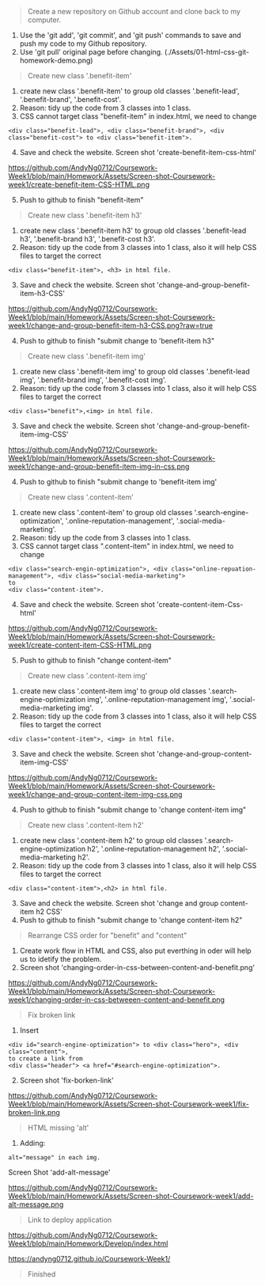 
>Create a new repository on Github account and clone back to my computer. 
1. Use the 'git add', 'git commit', and 'git push' commands to save and push my code to my Github repository. 
2. Use 'git pull' original page before changing. (./Assets/01-html-css-git-homework-demo.png)

 >Create new class '.benefit-item'
1. create new class '.benefit-item' to group old classes '.benefit-lead', '.benefit-brand', '.benefit-cost'.
2. Reason: tidy up the code from 3 classes into 1 class.
3. CSS cannot target class "benefit-item" in index.html, we need to change 
```
<div class="benefit-lead">, <div class="benefit-brand">, <div class="benefit-cost"> to <div class="benefit-item">.
```
4. Save and check the website. Screen shot 'create-benefit-item-css-html'

https://github.com/AndyNg0712/Coursework-Week1/blob/main/Homework/Assets/Screen-shot-Coursework-week1/create-benefit-item-CSS-HTML.png

5. Push to github to finish "benefit-item"

>Create new class '.benefit-item h3'
1. create new class '.benefit-item h3' to group old classes '.benefit-lead h3', '.benefit-brand h3', '.benefit-cost h3'.
2. Reason: tidy up the code from 3 classes into 1 class, also it will help CSS files to target the correct 
```
<div class="benefit-item">, <h3> in html file. 
```
3. Save and check the website. Screen shot 'change-and-group-benefit-item-h3-CSS'

https://github.com/AndyNg0712/Coursework-Week1/blob/main/Homework/Assets/Screen-shot-Coursework-week1/change-and-group-benefit-item-h3-CSS.png?raw=true

4. Push to github to finish "submit change to 'benefit-item h3"

>Create new class '.benefit-item img'
1. create new class '.benefit-item img' to group old classes '.benefit-lead img', '.benefit-brand img', '.benefit-cost img'.
2. Reason: tidy up the code from 3 classes into 1 class, also it will help CSS files to target the correct 
```
<div class="benefit">,<img> in html file.
```
3. Save and check the website. Screen shot 'change-and-group-benefit-item-img-CSS'

https://github.com/AndyNg0712/Coursework-Week1/blob/main/Homework/Assets/Screen-shot-Coursework-week1/change-and-group-benefit-item-img-in-css.png

4. Push to github to finish "submit change to 'benefit-item img'

>Create new class '.content-item'
1. create new class '.content-item' to group old classes '.search-engine-optimization', '.online-reputation-management', '.social-media-marketing'.
2. Reason: tidy up the code from 3 classes into 1 class.
3. CSS cannot target class ".content-item" in index.html, we need to change 
```
<div class="search-engin-optimization">, <div class="online-repuation-management">, <div class="social-media-marketing"> 
to 
<div class="content-item">. 
```
4. Save and check the website. Screen shot 'create-content-item-Css-html'

https://github.com/AndyNg0712/Coursework-Week1/blob/main/Homework/Assets/Screen-shot-Coursework-week1/create-content-item-CSS-HTML.png

5. Push to github to finish "change content-item"

>Create new class '.content-item img'
1. create new class '.content-item img' to group old classes '.search-engine-optimization img', '.online-reputation-management img', '.social-media-marketing img'.
2. Reason: tidy up the code from 3 classes into 1 class, also it will help CSS files to target the correct 
```
<div class="content-item">, <img> in html file. 
```
3. Save and check the website. Screen shot 'change-and-group-content-item-img-CSS'

https://github.com/AndyNg0712/Coursework-Week1/blob/main/Homework/Assets/Screen-shot-Coursework-week1/change-and-group-content-item-img-css.png

4. Push to github to finish "submit change to 'change content-item img"

>Create new class '.content-item h2'
1. create new class '.content-item h2' to group old classes '.search-engine-optimization h2', '.online-reputation-management h2', '.social-media-marketing h2'.
2. Reason: tidy up the code from 3 classes into 1 class, also it will help CSS files to target the correct 
```
<div class="content-item">,<h2> in html file.
``` 
3. Save and check the website. Screen shot 'change and group content-item h2 CSS'
4. Push to github to finish "submit change to 'change content-item h2"

>Rearrange CSS order for "benefit" and "content" 
1. Create work flow in HTML and CSS, also put everthing in oder will help us to idetify the problem. 
2. Screen shot 'changing-order-in-css-between-content-and-benefit.png'

https://github.com/AndyNg0712/Coursework-Week1/blob/main/Homework/Assets/Screen-shot-Coursework-week1/changing-order-in-css-betweeen-content-and-benefit.png

>Fix broken link
1. Insert 
```
<div id="search-engine-optimization"> to <div class="hero">, <div class="content">, 
to create a link from 
<div class="header"> <a href="#search-engine-optimization">.
```
2. Screen shot 'fix-borken-link'

https://github.com/AndyNg0712/Coursework-Week1/blob/main/Homework/Assets/Screen-shot-Coursework-week1/fix-broken-link.png

>HTML missing  'alt'
1. Adding:
```
alt="message" in each img. 
```
Screen Shot 'add-alt-message'

https://github.com/AndyNg0712/Coursework-Week1/blob/main/Homework/Assets/Screen-shot-Coursework-week1/add-alt-message.png

> Link to deploy application

https://github.com/AndyNg0712/Coursework-Week1/blob/main/Homework/Develop/index.html

https://andyng0712.github.io/Coursework-Week1/


>Finished
